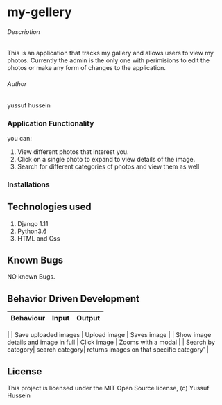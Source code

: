 # my-gellery

###### Description
This is an application that tracks my gallery and allows users to view my photos.
Currently the admin is the only one with perimisions to edit the photos or make any form of changes to the application.

###### Author
yussuf hussein

### Application Functionality
you can:

1. View different photos that interest you.
2. Click on a single photo to expand to view details of the image.
3. Search for different categories of photos and view them as well


### Installations


## Technologies used
1. Django 1.11
2. Python3.6
3. HTML and Css

## Known Bugs
NO known Bugs.

## Behavior Driven Development

| Behaviour| Input | Output |
| ------------- | ----------------- | ------------------ |
 |
| Save uploaded images | Upload image | Saves image |
| Show image details and image in full | Click image | Zooms with a modal |
| Search by category| search category| returns images on that specific category' |

## License
This project is licensed under the MIT Open Source license, (c) Yussuf Hussein